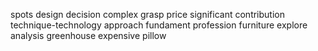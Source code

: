 spots
design
decision
complex
grasp
price
significant
contribution
technique-technology
approach
fundament
profession
furniture
explore
analysis
greenhouse
expensive
pillow
